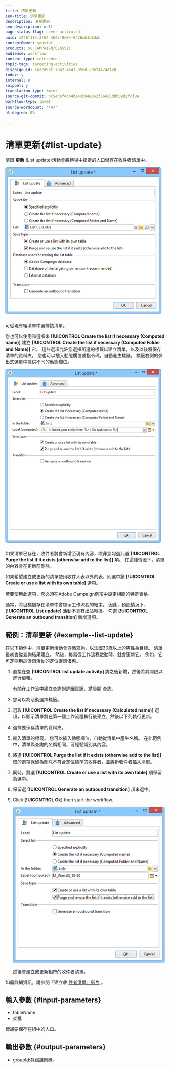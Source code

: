```yaml
---
title: 清單更新
seo-title: 清單更新
description: 清單更新
seo-description: null
page-status-flag: never-activated
uuid: 1446f115-3f64-4b95-8e04-6426ab1b8dab
contentOwner: sauviat
products: SG_CAMPAIGN/CLASSIC
audience: workflow
content-type: reference
topic-tags: targeting-activities
discoiquuid: ca2cd5bf-78a2-4e43-955d-206f4474d1e0
index: y
internal: n
snippet: y
translation-type: tm+mt
source-git-commit: bc54cef4c44be4c694e062f56685dbb09d2fcf8e
workflow-type: tm+mt
source-wordcount: '447'
ht-degree: 0%

---
```



# 清單更新{#list-update}

清單 **更新** (List update)活動會將轉場中指定的人口儲存在收件者清單中。

![](assets/s_user_segmentation_update_group.png)

可從現有組清單中選擇該清單。

您也可以使用和選項來 **[!UICONTROL Create the list if necessary (Computed name)]** 建立 **[!UICONTROL Create the list if necessary (Computed Folder and Name)]** 它。 這些選項允許您選擇所選的標籤以建立清單，以及以後將保存清單的資料夾。 您也可以插入動態欄位或指令碼，自動產生標籤。 標籤右側的彈出式選單中提供不同的動態欄位。

![](assets/s_user_segmentation_update_list_calc.png)

如果清單已存在，收件者將會新增至現有內容，除非您勾選此選 **[!UICONTROL Purge the list if it exists (otherwise add to the list)]** 項。 在這種情況下，清單的內容會在更新前刪除。

如果希望建立或更新的清單使用收件人表以外的表，則選中該 **[!UICONTROL Create or use a list with its own table]** 選項。

若要使用此選項，您必須在Adobe Campaign例項中設定相關的特定表格。

通常，將目標儲存在清單中會標示工作流程的結束。 因此，預設情況下， **[!UICONTROL List update]** 活動不具有出站轉換。 勾選 **[!UICONTROL Generate an outbound transition]** 新增選項。

## 範例：清單更新 {#example--list-update}

在以下範例中，清單更新活動會遵循查詢，以法國30歲以上的男性為目標。 清單最初會從查詢結果建立。 然後，每當從工作流程啟動時，就會更新它。 例如，它可定期用於促銷活動的定位促銷優惠。

1. 直接在查 **[!UICONTROL list update activity]** 詢之後新增，然後將其開啟以進行編輯。

   有關在工作流中建立查詢的詳細資訊，請參閱 [查詢](../../workflow/using/query.md)。

1. 您可以為活動選擇標籤。
1. 選取 **[!UICONTROL Create the list if necessary (Calculated name)]** 選項，以顯示清單將在第一個工作流程執行後建立，然後以下列執行更新。
1. 選擇要保存清單的資料夾。
1. 輸入清單的標籤。 您可以插入動態欄位，自動從清單中產生名稱。 在此範例中，清單與查詢的名稱相同，可輕鬆識別其內容。
1. 將選 **[!UICONTROL Purge the list if it exists (otherwise add to the list)]** 取的選項保留為刪除不符合定位標準的收件者，並將新收件者插入清單。
1. 同時，將選 **[!UICONTROL Create or use a list with its own table]** 項保留為選中。
1. 保留選 **[!UICONTROL Generate an outbound transition]** 項未選中。
1. Click **[!UICONTROL Ok]** then start the workflow.

   ![](assets/s_user_segmentation_update_list_calc_example.png)

   然後會建立或更新相符的收件者清單。

如需詳細資訊，請參閱「建立收 [件者清單」影片](https://docs.adobe.com/content/help/en/campaign-classic-learn/tutorials/profile-management/creating-a-list-of-recipients.html) 。

## 輸入參數 {#input-parameters}

* tableName
* 架構

標識要保存在組中的人口。

## 輸出參數 {#output-parameters}

* groupId:群組識別碼。
